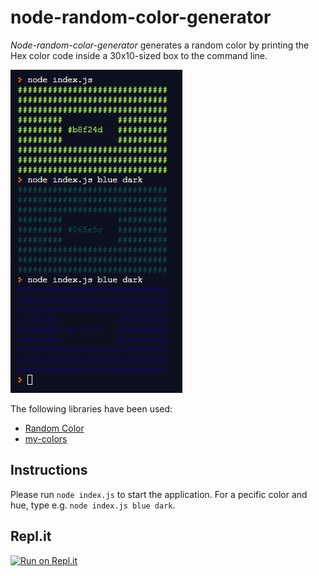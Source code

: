 # node-random-color-generator

_Node-random-color-generator_ generates a random color by printing the Hex color code inside a 30x10-sized box to the command line.

![Screenshot](/screenshot.jpg)

The following libraries have been used:

- [Random Color](https://github.com/davidmerfield/randomColor)
- [my-colors](https://www.npmjs.com/package/my-colors)

## Instructions

Please run `node index.js` to start the application. For a pecific color and hue, type e.g. `node index.js blue dark`.

## Repl.it

[![Run on Repl.it](https://repl.it/badge/github/hedi-far/node-random-color-generator)](https://repl.it/@hedifarthofer/node-random-color-generator)
